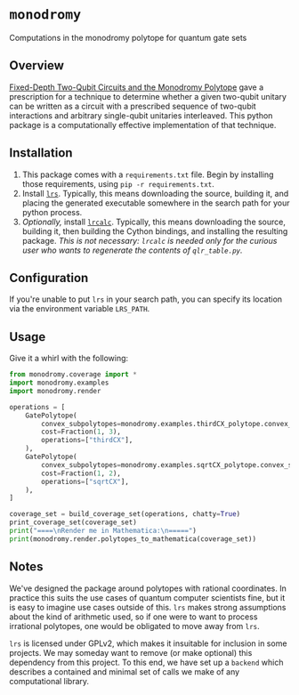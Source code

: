 # `monodromy`

Computations in the monodromy polytope for quantum gate sets

## Overview

[Fixed-Depth Two-Qubit Circuits and the Monodromy Polytope](https://arxiv.org/abs/1904.10541) gave a prescription for a technique to determine whether a given two-qubit unitary can be written as a circuit with a prescribed sequence of two-qubit interactions and arbitrary single-qubit unitaries interleaved.
This python package is a computationally effective implementation of that technique.

## Installation

1. This package comes with a `requirements.txt` file.  Begin by installing those requirements, using `pip -r requirements.txt`.
2. Install [`lrs`](http://cgm.cs.mcgill.ca/~avis/C/lrs.html).  Typically, this means downloading the source, building it, and placing the generated executable somewhere in the search path for your python process.
3. *Optionally,* install [`lrcalc`](https://sites.math.rutgers.edu/~asbuch/lrcalc/).  Typically, this means downloading the source, building it, then building the Cython bindings, and installing the resulting package.  *This is not necessary: `lrcalc` is needed only for the curious user who wants to regenerate the contents of `qlr_table.py`.*

## Configuration

If you're unable to put `lrs` in your search path, you can specify its location via the environment variable `LRS_PATH`.

## Usage

Give it a whirl with the following:

```python
from monodromy.coverage import *
import monodromy.examples
import monodromy.render

operations = [
    GatePolytope(
        convex_subpolytopes=monodromy.examples.thirdCX_polytope.convex_subpolytopes,
        cost=Fraction(1, 3),
        operations=["thirdCX"],
    ),
    GatePolytope(
        convex_subpolytopes=monodromy.examples.sqrtCX_polytope.convex_subpolytopes,
        cost=Fraction(1, 2),
        operations=["sqrtCX"],
    ),
]

coverage_set = build_coverage_set(operations, chatty=True)
print_coverage_set(coverage_set)
print("====\nRender me in Mathematica:\n=====")
print(monodromy.render.polytopes_to_mathematica(coverage_set))
```

## Notes

We've designed the package around polytopes with rational coordinates.
In practice this suits the use cases of quantum computer scientists fine, but it is easy to imagine use cases outside of this.
`lrs` makes strong assumptions about the kind of arithmetic used, so if one were to want to process irrational polytopes, one would be obligated to move away from `lrs`.

`lrs` is licensed under GPLv2, which makes it insuitable for inclusion in some projects.
We may someday want to remove (or make optional) this dependency from this project.
To this end, we have set up a `backend` which describes a contained and minimal set of calls we make of any computational library.  
